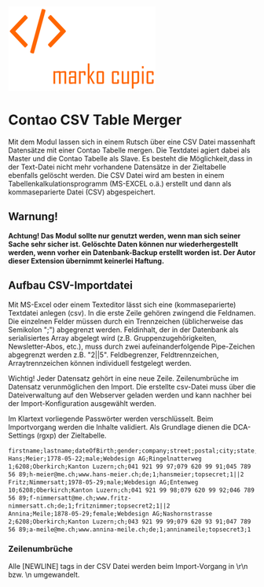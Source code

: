 ![Alt text](docs/logo.png?raw=true "logo")


# Contao CSV Table Merger

Mit dem Modul lassen sich in einem Rutsch über eine CSV Datei massenhaft Datensätze mit einer Contao Tabelle mergen.
Die Textdatei agiert dabei als Master und die Contao Tabelle als Slave. Es besteht die Möglichkeit,dass in der Text-Datei nicht mehr vorhandene Datensätze in der Zieltabelle ebenfalls gelöscht werden.
Die CSV Datei wird am besten in einem Tabellenkalkulationsprogramm  (MS-EXCEL o.ä.) erstellt
und dann als kommaseparierte Datei (CSV) abgespeichert.

## Warnung!
**Achtung! Das Modul sollte nur genutzt werden, wenn man sich seiner Sache sehr sicher ist. Gelöschte Daten können nur wiederhergestellt werden, wenn vorher ein Datenbank-Backup erstellt worden ist. Der Autor dieser Extension übernimmt keinerlei Haftung.**

## Aufbau CSV-Importdatei
Mit MS-Excel oder einem Texteditor lässt sich eine (kommaseparierte) Textdatei anlegen (csv).
In die erste Zeile gehören zwingend die Feldnamen. Die einzelnen Felder müssen durch ein Trennzeichen
(üblicherweise das Semikolon ";") abgegrenzt werden. Feldinhalt, der in der Datenbank als serialisiertes
Array abgelegt wird (z.B. Gruppenzugehörigkeiten, Newsletter-Abos, etc.), muss durch zwei aufeinanderfolgende
Pipe-Zeichen abgegrenzt werden z.B. "2||5". Feldbegrenzer, Feldtrennzeichen, Arraytrennzeichen können individuell festgelegt werden.

Wichtig! Jeder Datensatz gehört in eine neue Zeile. Zeilenumbrüche im Datensatz verunmöglichen den Import.
Die erstellte csv-Datei muss über die Dateiverwaltung auf den Webserver geladen werden und kann nachher bei
der Import-Konfiguration ausgewählt werden.

Im Klartext vorliegende Passwörter werden verschlüsselt. Beim Importvorgang werden die Inhalte validiert. Als Grundlage dienen die DCA-Settings (rgxp) der Zieltabelle.

```
firstname;lastname;dateOfBirth;gender;company;street;postal;city;state;country;phone;mobile;fax;email;website;language;login;username;password;groups
Hans;Meier;1778-05-22;male;Webdesign AG;Ringelnatterweg 1;6208;Oberkirch;Kanton Luzern;ch;041 921 99 97;079 620 99 91;045 789 56 89;h-meier@me.ch;www.hans-meier.ch;de;1;hansmeier;topsecret;1||2
Fritz;Nimmersatt;1978-05-29;male;Webdesign AG;Entenweg 10;6208;Oberkirch;Kanton Luzern;ch;041 921 99 98;079 620 99 92;046 789 56 89;f-nimmersatt@me.ch;www.fritz-nimmersatt.ch;de;1;fritznimmer;topsecret2;1||2
Annina;Meile;1878-05-29;female;Webdesign AG;Nashornstrasse 2;6208;Oberkirch;Kanton Luzern;ch;043 921 99 99;079 620 93 91;047 789 56 89;a-meile@me.ch;www.annina-meile.ch;de;1;anninameile;topsecret3;1
```

### Zeilenumbrüche
Alle [NEWLINE] tags in der CSV Datei werden beim Import-Vorgang in \r\n bzw. \n umgewandelt.
